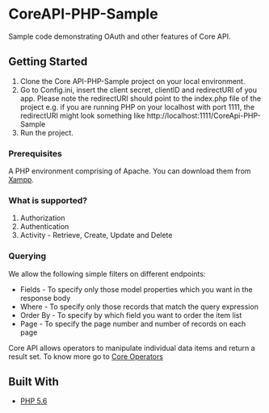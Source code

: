 # CoreAPI-PHP-Sample

Sample code demonstrating OAuth and other features of Core API.

## Getting Started

1. Clone the Core API-PHP-Sample project on your local environment.
2. Go to Config.ini, insert the client secret, clientID and redirectURI of you app. Please note the redirectURI should point to the index.php file of the project
e.g. if you are running PHP on your localhost with port 1111, the redirectURI might look something like http://localhost:1111/CoreApi-PHP-Sample
3. Run the project. 

### Prerequisites

A PHP environment comprising of Apache. You can download them from [Xampp](https://www.apachefriends.org/download.html).

### What is supported?
1. Authorization 
2. Authentication
3. Activity - Retrieve, Create, Update and Delete

### Querying
We allow the following simple filters on different endpoints:

* Fields - To specify only those model properties which you want in the response body
* Where -  To specify only those records that match the query expression
* Order By - To specify by which field you want to order the item list
* Page -  To specify the page number and number of records on each page

Core API allows operators to manipulate individual data items and return a result set. To know more go to [Core Operators](https://api-explorer.bqecore.com/docs/filtering#filter-operators)

## Built With

* [PHP 5.6](http://php.net/releases/5_6_0.php)


